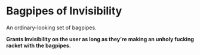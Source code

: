 # Bagpipes of Invisibility
An ordinary-looking set of bagpipes. 

**Grants Invisibility on the user as long as they're making an unholy fucking racket with the bagpipes.**